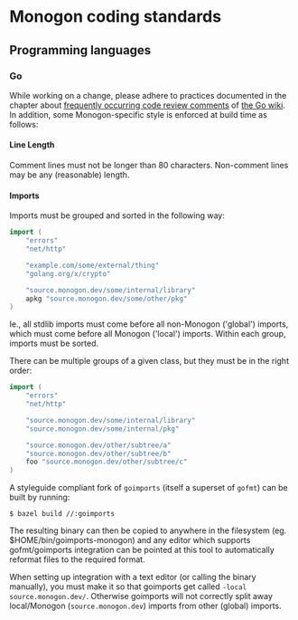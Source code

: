 # Monogon coding standards

## Programming languages

### Go
While working on a change, please adhere to practices documented in the chapter about [frequently occurring code review comments](https://github.com/golang/go/wiki/CodeReviewComments) of [the Go wiki](https://github.com/golang/go/wiki/). In addition, some Monogon-specific style is enforced at build time as follows:

#### Line Length

Comment lines must not be longer than 80 characters. Non-comment lines may be any (reasonable) length.

#### Imports

Imports must be grouped and sorted in the following way:

```go
import (
    "errors"
    "net/http"

    "example.com/some/external/thing"
    "golang.org/x/crypto"

    "source.monogon.dev/some/internal/library"
    apkg "source.monogon.dev/some/other/pkg"
)
```

Ie., all stdlib imports must come before all non-Monogon ('global') imports, which must come before all Monogon ('local') imports. Within each group, imports must be sorted. 

There can be multiple groups of a given class, but they must be in the right order:

```go
import (
    "errors"
    "net/http"

    "source.monogon.dev/some/internal/library"
    "source.monogon.dev/some/internal/pkg"

    "source.monogon.dev/other/subtree/a"
    "source.monogon.dev/other/subtree/b"
    foo "source.monogon.dev/other/subtree/c"
)
```

A styleguide compliant fork of `goimports` (itself a superset of `gofmt`)  can be built by running:

    $ bazel build //:goimports

The resulting binary can then be copied to anywhere in the filesystem (eg. $HOME/bin/goimports-monogon) and any editor which supports gofmt/goimports integration can be pointed at this tool to automatically reformat files to the required format.

When setting up integration with a text editor (or calling the binary manually), you must make it so that goimports get called `-local source.monogon.dev/`. Otherwise goimports will not correctly split away local/Monogon (`source.monogon.dev`) imports from other (global) imports.
